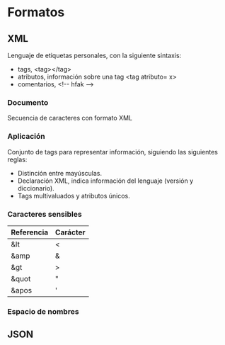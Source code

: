 # Formatos
## XML
Lenguaje de etiquetas personales, con la siguiente sintaxis:
- tags, \<tag>\</tag>
- atributos, información sobre una tag \<tag atributo= x>
- comentarios, \<!-- hfak --\>

### Documento
Secuencia de caracteres con formato XML
### Aplicación
Conjunto de tags para representar  información, siguiendo las siguientes reglas:
- Distinción entre mayúsculas.
- Declaración XML, indica información del lenguaje (versión y diccionario).
- Tags multivaluados y atributos únicos.

### Caracteres sensibles
| Referencia | Carácter |
| ---------- | -------- |
| \&lt       | <        |
| \&amp      | &        |
| \&gt       | >        |
| \&quot     | "        |
| \&apos     | '        | 

### Espacio de nombres


## JSON